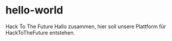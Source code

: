 # hello-world
Hack To The Future
Hallo zusammen,
hier soll unsere Plattform für HackToTheFuture entstehen.
